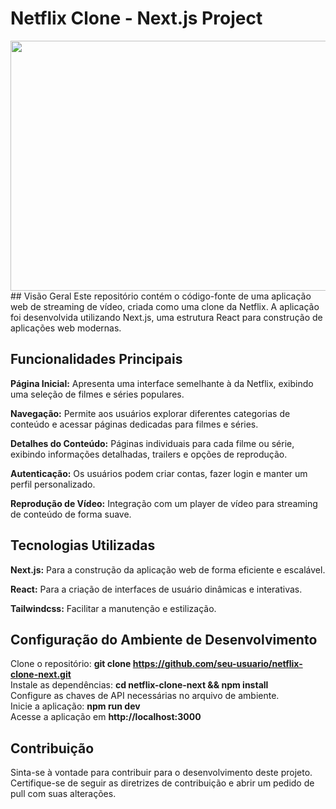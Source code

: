 # Netflix Clone - Next.js Project  
<img src ="[[https://media.tenor.com/bCfpwMjfAi0AAAAC/cat-typing.gif](https://media.giphy.com/media/v1.Y2lkPTc5MGI3NjExOTdvc2Y5MmVlbWpzb3NocXV1cmV1bGdtY3d5OGU3Z3FoZWFkajVzNCZlcD12MV9pbnRlcm5hbF9naWZfYnlfaWQmY3Q9Zw/UIovrbK7VULiBuBt07/giphy.gif)](https://media.giphy.com/media/VVekTZ8ScFJ3ONmEVx/giphy.gif)" width="700" height="400"/> 
## Visão Geral  
Este repositório contém o código-fonte de uma aplicação web de streaming de vídeo, criada como uma clone da Netflix. A aplicação foi desenvolvida utilizando Next.js, uma estrutura React para construção de aplicações web modernas.    

## Funcionalidades Principais    
**Página Inicial:** Apresenta uma interface semelhante à da Netflix, exibindo uma seleção de filmes e séries populares.   

**Navegação:** Permite aos usuários explorar diferentes categorias de conteúdo e acessar páginas dedicadas para filmes e séries.  

**Detalhes do Conteúdo:** Páginas individuais para cada filme ou série, exibindo informações detalhadas, trailers e opções de reprodução.  

**Autenticação:** Os usuários podem criar contas, fazer login e manter um perfil personalizado.  

**Reprodução de Vídeo:** Integração com um player de vídeo para streaming de conteúdo de forma suave.  

## Tecnologias Utilizadas  
**Next.js:** Para a construção da aplicação web de forma eficiente e escalável.  

**React:** Para a criação de interfaces de usuário dinâmicas e interativas.  

**Tailwindcss:** Facilitar a manutenção e estilização.  

## Configuração do Ambiente de Desenvolvimento  
Clone o repositório: **git clone https://github.com/seu-usuario/netflix-clone-next.git**  
Instale as dependências: **cd netflix-clone-next && npm install**  
Configure as chaves de API necessárias no arquivo de ambiente.  
Inicie a aplicação: **npm run dev**  
Acesse a aplicação em **http://localhost:3000**  

## Contribuição
Sinta-se à vontade para contribuir para o desenvolvimento deste projeto. Certifique-se de seguir as diretrizes de contribuição e abrir um pedido de pull com suas alterações.  
